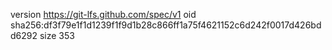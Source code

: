 version https://git-lfs.github.com/spec/v1
oid sha256:df3f79e1f1d1239f1f9d1b28c866ff1a75f4621152c6d242f0017d426bdd6292
size 353
